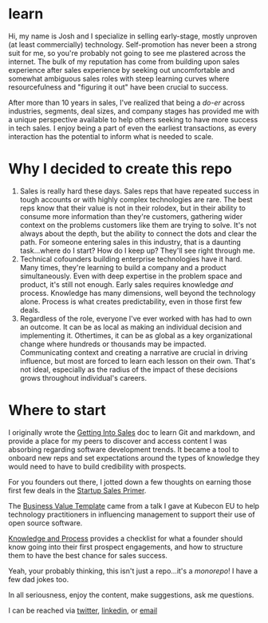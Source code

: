 # learn
Hi, my name is Josh and I specialize in selling early-stage, mostly unproven (at least commercially) technology. Self-promotion has never been a strong suit for me, so you're probably not going to see me plastered across the internet. The bulk of my reputation has come from building upon sales experience after sales experience by seeking out uncomfortable and somewhat ambiguous sales roles with steep learning curves where resourcefulness and "figuring it out" have been crucial to success. 

After more than 10 years in sales, I've realized that being a *do-er* across industries, segments, deal sizes, and company stages has provided me with a unique perspective available to help others seeking to have more success in tech sales. I enjoy being a part of even the earliest transactions, as every interaction has the potential to inform what is needed to scale. 

# Why I decided to create this repo
1. Sales is really hard these days. Sales reps that have repeated success in tough accounts or with highly complex technologies are rare. The best reps know that their value is not in their rolodex, but in their ability to consume more information than they're customers, gathering wider context on the problems customers like them are trying to solve. It's not always about the depth, but the ability to connect the dots and clear the path. For someone entering sales in this industry, that is a daunting task...where do I start? How do I keep up? They'll see right through me. 
2. Technical cofounders building enterprise technologies have it hard. Many times, they're learning to build a company and a product simultaneously. Even with deep expertise in the problem space and product, it's still not enough. Early sales requires knowledge *and* process. Knowledge has many dimensions, well beyond the technology alone. Process is what creates predictability, even in those first few deals. 
3. Regardless of the role, everyone I've ever worked with has had to own an outcome. It can be as local as making an individual decision and implementing it. Othertimes, it can be as global as a key organizational change where hundreds or thousands may be impacted. Communicating context and creating a narrative are crucial in driving influence, but most are forced to learn each lesson on their own. That's not ideal, especially as the radius of the impact of these decisions grows throughout individual's careers. 


# Where to start
I originally wrote the [Getting Into Sales](https://github.com/sudotechie/learn/blob/master/Getting_Into_Sales.md) doc to learn Git and markdown, and provide a place for my peers to discover and access content I was absorbing regarding software development trends. It became a tool to onboard new reps and set expectations around the types of knowledge they would need to have to build credibility with prospects. 

For you founders out there, I jotted down a few thoughts on earning those first few deals in the [Startup Sales Primer](https://github.com/sudotechie/learn/blob/master/Startup_Sales_Primer.md).

The [Business Value Template](https://github.com/sudotechie/learn/blob/master/Biz_Value.md) came from a talk I gave at Kubecon EU to help technology practitioners in influencing management to support their use of open source software. 

[Knowledge and Process](https://github.com/sudotechie/learn/blob/master/knowledge_and_process.md) provides a checklist for what a founder should know going into their first prospect engagements, and how to structure them to have the best chance for sales success.

Yeah, your probably thinking, this isn't just a repo...it's a *monorepo*! I have a few dad jokes too.

In all seriousness, enjoy the content, make suggestions, ask me questions. 

I can be reached via [twitter](https://twitter.com/sudotechie?lang=en), [linkedin](www.linkedin.com/in/joshgrose), or [email](mailto:joshua.grose+git@gmail.com)

